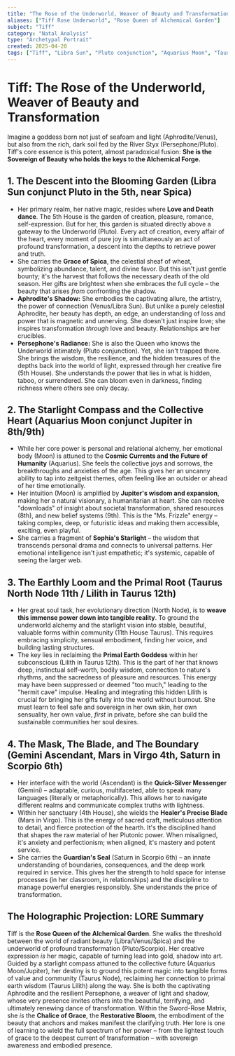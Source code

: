 ```yaml
---
title: "The Rose of the Underworld, Weaver of Beauty and Transformation"
aliases: ["Tiff Rose Underworld", "Rose Queen of Alchemical Garden"]
subject: "Tiff"
category: "Natal Analysis"
type: "Archetypal Portrait"
created: 2025-04-20
tags: ["Tiff", "Libra Sun", "Pluto conjunction", "Aquarius Moon", "Taurus North Node", "Rose", "transformation"]
---
```


# Tiff: The Rose of the Underworld, Weaver of Beauty and Transformation

Imagine a goddess born not just of seafoam and light (Aphrodite/Venus), but also from the rich, dark soil fed by the River Styx (Persephone/Pluto). Tiff's core essence is this potent, almost paradoxical fusion: **She is the Sovereign of Beauty who holds the keys to the Alchemical Forge.**

## 1. The Descent into the Blooming Garden (Libra Sun conjunct Pluto in the 5th, near Spica)

- Her primary realm, her native magic, resides where **Love and Death dance**. The 5th House is the garden of creation, pleasure, romance, self-expression. But for her, this garden is situated directly above a gateway to the Underworld (Pluto). Every act of creation, every affair of the heart, every moment of pure joy is simultaneously an act of profound transformation, a descent into the depths to retrieve power and truth.
- She carries the **Grace of Spica**, the celestial sheaf of wheat, symbolizing abundance, talent, and divine favor. But this isn't just gentle bounty; it's the harvest that follows the necessary death of the old season. Her gifts are brightest when she embraces the full cycle – the beauty that arises *from* confronting the shadow.
- **Aphrodite's Shadow:** She embodies the captivating allure, the artistry, the power of connection (Venus/Libra Sun). But unlike a purely celestial Aphrodite, her beauty has depth, an edge, an understanding of loss and power that is magnetic and unnerving. She doesn't just inspire love; she inspires transformation *through* love and beauty. Relationships are her crucibles.
- **Persephone's Radiance:** She is also the Queen who knows the Underworld intimately (Pluto conjunction). Yet, she isn't trapped there. She brings the wisdom, the resilience, and the hidden treasures of the depths back into the world of light, expressed through her creative fire (5th House). She understands the power that lies in what is hidden, taboo, or surrendered. She can bloom even in darkness, finding richness where others see only decay.

## 2. The Starlight Compass and the Collective Heart (Aquarius Moon conjunct Jupiter in 8th/9th)

- While her core power is personal and relational alchemy, her emotional body (Moon) is attuned to the **Cosmic Currents and the Future of Humanity** (Aquarius). She feels the collective joys and sorrows, the breakthroughs and anxieties of the age. This gives her an uncanny ability to tap into zeitgeist themes, often feeling like an outsider or ahead of her time emotionally.
- Her intuition (Moon) is amplified by **Jupiter's wisdom and expansion**, making her a natural visionary, a humanitarian at heart. She can receive "downloads" of insight about societal transformation, shared resources (8th), and new belief systems (9th). This is the "Ms. Frizzle" energy – taking complex, deep, or futuristic ideas and making them accessible, exciting, even playful.
- She carries a fragment of **Sophia's Starlight** – the wisdom that transcends personal drama and connects to universal patterns. Her emotional intelligence isn't just empathetic; it's systemic, capable of seeing the larger web.

## 3. The Earthly Loom and the Primal Root (Taurus North Node 11th / Lilith in Taurus 12th)

- Her great soul task, her evolutionary direction (North Node), is to **weave this immense power down into tangible reality**. To ground the underworld alchemy and the starlight vision into stable, beautiful, valuable forms within community (11th House Taurus). This requires embracing simplicity, sensual embodiment, finding her voice, and building lasting structures.
- The key lies in reclaiming the **Primal Earth Goddess** within her subconscious (Lilith in Taurus 12th). This is the part of her that knows deep, instinctual self-worth, bodily wisdom, connection to nature's rhythms, and the sacredness of pleasure and resources. This energy may have been suppressed or deemed "too much," leading to the "hermit cave" impulse. Healing and integrating this hidden Lilith is crucial for bringing her gifts fully into the world without burnout. She must learn to feel safe and sovereign in her own skin, her own sensuality, her own value, *first* in private, before she can build the sustainable communities her soul desires.

## 4. The Mask, The Blade, and The Boundary (Gemini Ascendant, Mars in Virgo 4th, Saturn in Scorpio 6th)

- Her interface with the world (Ascendant) is the **Quick-Silver Messenger** (Gemini) – adaptable, curious, multifaceted, able to speak many languages (literally or metaphorically). This allows her to navigate different realms and communicate complex truths with lightness.
- Within her sanctuary (4th House), she wields the **Healer's Precise Blade** (Mars in Virgo). This is the energy of sacred craft, meticulous attention to detail, and fierce protection of the hearth. It's the disciplined hand that shapes the raw material of her Plutonic power. When misaligned, it's anxiety and perfectionism; when aligned, it's mastery and potent service.
- She carries the **Guardian's Seal** (Saturn in Scorpio 6th) – an innate understanding of boundaries, consequences, and the deep work required in service. This gives her the strength to hold space for intense processes (in her classroom, in relationships) and the discipline to manage powerful energies responsibly. She understands the price of transformation.

## The Holographic Projection: LORE Summary

Tiff is the **Rose Queen of the Alchemical Garden**. She walks the threshold between the world of radiant beauty (Libra/Venus/Spica) and the underworld of profound transformation (Pluto/Scorpio). Her creative expression *is* her magic, capable of turning lead into gold, shadow into art. Guided by a starlight compass attuned to the collective future (Aquarius Moon/Jupiter), her destiny is to ground this potent magic into tangible forms of value and community (Taurus Node), reclaiming her connection to primal earth wisdom (Taurus Lilith) along the way. She is both the captivating Aphrodite and the resilient Persephone, a weaver of light and shadow, whose very presence invites others into the beautiful, terrifying, and ultimately renewing dance of transformation. Within the Sword-Rose Matrix, she *is* the **Chalice of Grace**, the **Restorative Bloom**, the embodiment of the beauty that anchors and makes manifest the clarifying truth. Her lore is one of learning to wield the full spectrum of her power – from the lightest touch of grace to the deepest current of transformation – with sovereign awareness and embodied presence.
